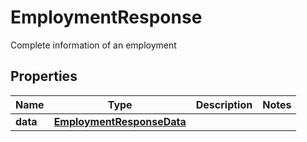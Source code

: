 

# EmploymentResponse

Complete information of an employment

## Properties

| Name | Type | Description | Notes |
|------------ | ------------- | ------------- | -------------|
|**data** | [**EmploymentResponseData**](EmploymentResponseData.md) |  |  |



